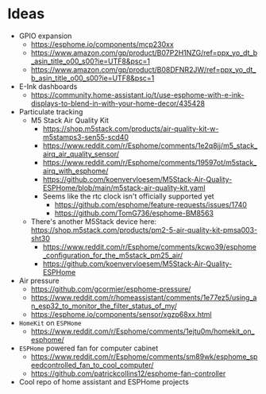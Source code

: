 # Ideas

* GPIO expansion
  * https://esphome.io/components/mcp230xx
  * https://www.amazon.com/gp/product/B07P2H1NZG/ref=ppx_yo_dt_b_asin_title_o00_s00?ie=UTF8&psc=1
  * https://www.amazon.com/gp/product/B08DFNR2JW/ref=ppx_yo_dt_b_asin_title_o00_s00?ie=UTF8&psc=1
* E-Ink dashboards
  * https://community.home-assistant.io/t/use-esphome-with-e-ink-displays-to-blend-in-with-your-home-decor/435428
* Particulate tracking
  * M5 Stack Air Quality Kit
    * https://shop.m5stack.com/products/air-quality-kit-w-m5stamps3-sen55-scd40
    * https://www.reddit.com/r/Esphome/comments/1e2q8jj/m5_stack_airq_air_quality_sensor/
    * https://www.reddit.com/r/Esphome/comments/19597ot/m5stack_airq_with_esphome/
    * https://github.com/koenvervloesem/M5Stack-Air-Quality-ESPHome/blob/main/m5stack-air-quality-kit.yaml
    * Seems like the rtc clock isn't officially supported yet
      * https://github.com/esphome/feature-requests/issues/1740
      * https://github.com/TomG736/esphome-BM8563
  * There's another M5Stack device here: https://shop.m5stack.com/products/pm2-5-air-quality-kit-pmsa003-sht30
    * https://www.reddit.com/r/Esphome/comments/kcwo39/esphome_configuration_for_the_m5stack_pm25_air/
    * https://github.com/koenvervloesem/M5Stack-Air-Quality-ESPHome
* Air pressure
  * https://github.com/gcormier/esphome-pressure/
  * https://www.reddit.com/r/homeassistant/comments/1e77ez5/using_an_esp32_to_monitor_the_filter_status_of_my/
  * https://esphome.io/components/sensor/xgzp68xx.html
* `HomeKit` on `ESPHome`
  * https://www.reddit.com/r/Esphome/comments/1ejtu0m/homekit_on_esphome/
* `ESPHome` powered fan for computer cabinet
  * https://www.reddit.com/r/Esphome/comments/sm89wk/esphome_speedcontrolled_fan_to_cool_computer/
  * https://github.com/patrickcollins12/esphome-fan-controller
* Cool repo of home assistant and ESPHome projects
